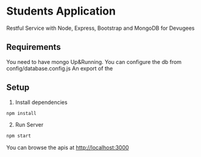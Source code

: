 # Students Application

Restful Service with Node, Express, Bootstrap and MongoDB for Devugees

## Requirements

You need to have mongo Up&Running. You can configure the db from config/database.config.js
An export of the


## Setup

1. Install dependencies

```bash
npm install
```

2. Run Server

```bash
npm start
```

You can browse the apis at <http://localhost:3000>



